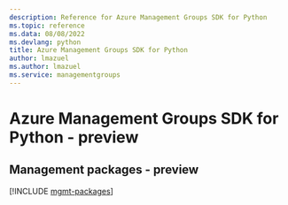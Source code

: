 ```yaml
---
description: Reference for Azure Management Groups SDK for Python
ms.topic: reference
ms.data: 08/08/2022
ms.devlang: python
title: Azure Management Groups SDK for Python
author: lmazuel
ms.author: lmazuel
ms.service: managementgroups
---
```

# Azure Management Groups SDK for Python - preview

## Management packages - preview
[!INCLUDE [mgmt-packages](management-groups-mgmt-index.md)]
